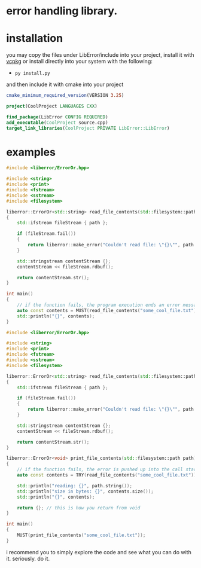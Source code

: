 # error handling library.

# installation

you may copy the files under LibError/include into your project, install it with [vcpkg](https://github.com/echites/vcpkg-registry) or install directly into your system with the following: 

* ``py install.py``

and then include it with cmake into your project

```cmake
cmake_minimum_required_version(VERSION 3.25)

project(CoolProject LANGUAGES CXX)

find_package(LibError CONFIG REQUIRED)
add_executable(CoolProject source.cpp)
target_link_libraries(CoolProject PRIVATE LibError::LibError)
```

# examples
```c++
#include <liberror/ErrorOr.hpp>

#include <string>
#include <print>
#include <fstream>
#include <sstream>
#include <filesystem>

liberror::ErrorOr<std::string> read_file_contents(std::filesystem::path path)
{
    std::ifstream fileStream { path };

    if (fileStream.fail())
    {
        return liberror::make_error("Couldn't read file: \"{}\"", path.string());
    }

    std::stringstream contentStream {};
    contentStream << fileStream.rdbuf();

    return contentStream.str();
}

int main()
{
    // if the function fails, the program execution ends an error message is given.
    auto const contents = MUST(read_file_contents("some_cool_file.txt");
    std::println("{}", contents);
}
```

```c++
#include <liberror/ErrorOr.hpp>

#include <string>
#include <print>
#include <fstream>
#include <sstream>
#include <filesystem>

liberror::ErrorOr<std::string> read_file_contents(std::filesystem::path path)
{
    std::ifstream fileStream { path };

    if (fileStream.fail())
    {
        return liberror::make_error("Couldn't read file: \"{}\"", path.string());
    }

    std::stringstream contentStream {};
    contentStream << fileStream.rdbuf();

    return contentStream.str();
}

liberror::ErrorOr<void> print_file_contents(std::filesystem::path path)
{
    // if the function fails, the error is pushed up into the call stack to be handled somewhere else.
    auto const contents = TRY(read_file_contents("some_cool_file.txt"));

    std::println("reading: {}", path.string());
    std::println("size in bytes: {}", contents.size());
    std::println("{}", contents);

    return {}; // this is how you return from void
}

int main()
{
    MUST(print_file_contents("some_cool_file.txt"));
}
```

i recommend you to simply explore the code and see what you can do with it. seriously. do it.
